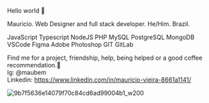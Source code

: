 Hello world 👋

Mauricio. Web Designer and full stack developer. He/Him. Brazil. <br>


JavaScript Typescript NodeJS PHP MySQL PostgreSQL MongoDB  <br>
VSCode Figma Adobe Photoshop GIT GitLab <br>

Find me for a project, friendship, help, being helped or a good coffee recommendation.🤝 <br>
Ig: @maubem <br>
Linkedin: https://www.linkedin.com/in/mauricio-vieira-8661a1141/  <br>





![9b7f5636e14079f70c84cd6ad99004b1_w200](https://user-images.githubusercontent.com/100879718/171505825-4c40cf2c-71a3-4e39-a79c-1a410c471f9e.gif)

